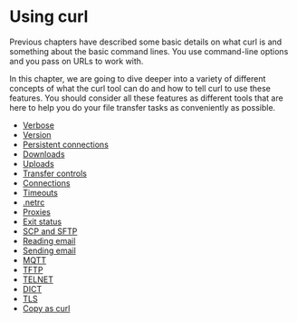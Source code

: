 # Using curl

Previous chapters have described some basic details on what curl is and
something about the basic command lines. You use command-line options and you
pass on URLs to work with.

In this chapter, we are going to dive deeper into a variety of different
concepts of what the curl tool can do and how to tell curl to use these
features. You should consider all these features as different tools that are
here to help you do your file transfer tasks as conveniently as possible.

  * [Verbose](usingcurl/verbose.md)
  * [Version](usingcurl/version.md)
  * [Persistent connections](usingcurl/persist.md)
  * [Downloads](usingcurl/downloads.md)
  * [Uploads](usingcurl/uploads.md)
  * [Transfer controls](usingcurl/transfers.md)
  * [Connections](usingcurl/connections.md)
  * [Timeouts](usingcurl/timeouts.md)
  * [.netrc](usingcurl/netrc.md)
  * [Proxies](usingcurl/proxies.md)
  * [Exit status](usingcurl/returns.md)
  * [SCP and SFTP](usingcurl/scpsftp.md)
  * [Reading email](usingcurl/reademail.md)
  * [Sending email](usingcurl/smtp.md)
  * [MQTT](usingcurl/mqtt.md)
  * [TFTP](usingcurl/tftp.md)
  * [TELNET](usingcurl/telnet.md)
  * [DICT](usingcurl/dict.md)
  * [TLS](usingcurl/tls.md)
  * [Copy as curl](usingcurl/copyas.md)
